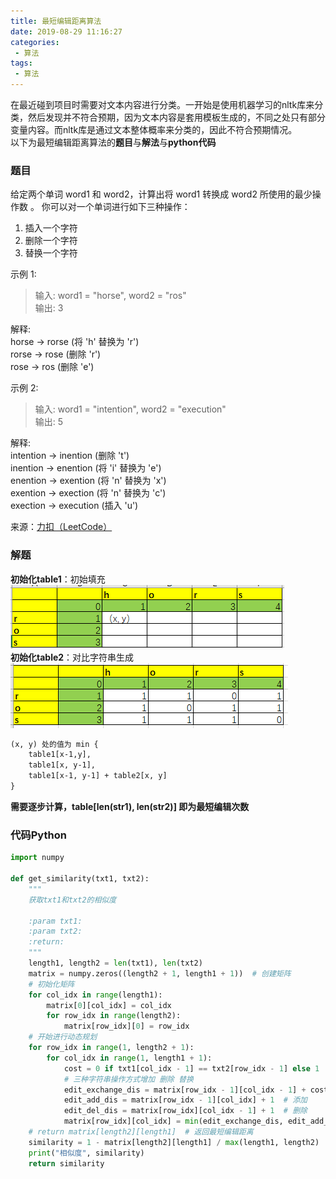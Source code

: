 ```yaml
---
title: 最短编辑距离算法
date: 2019-08-29 11:16:27
categories:
 - 算法
tags:
 - 算法
---
```

在最近碰到项目时需要对文本内容进行分类。一开始是使用机器学习的nltk库来分类，然后发现并不符合预期，因为文本内容是套用模板生成的，不同之处只有部分变量内容。而nltk库是通过文本整体概率来分类的，因此不符合预期情况。  
以下为最短编辑距离算法的**题目**与**解法**与**python代码**  
<escape><!-- more --></escape>

### 题目
给定两个单词 word1 和 word2，计算出将 word1 转换成 word2 所使用的最少操作数 。
你可以对一个单词进行如下三种操作：
1. 插入一个字符
2. 删除一个字符
3. 替换一个字符

示例 1:
> 输入: word1 = "horse", word2 = "ros"  
> 输出: 3  

解释:  
horse -> rorse (将 'h' 替换为 'r')  
rorse -> rose (删除 'r')  
rose -> ros (删除 'e')  

示例 2:  
> 输入: word1 = "intention", word2 = "execution"  
> 输出: 5  

解释:  
intention -> inention (删除 't')  
inention -> enention (将 'i' 替换为 'e')  
enention -> exention (将 'n' 替换为 'x')  
exention -> exection (将 'n' 替换为 'c')  
exection -> execution (插入 'u')  

来源：[力扣（LeetCode）](https://leetcode-cn.com/problems/edit-distance)


### 解题
**初始化table1**：初始填充  
![初始化.png](最短编辑距离算法/初始化.png)  
**初始化table2**：对比字符串生成  
![字符串对比.png](最短编辑距离算法/字符串对比.png)  
```txt
(x, y) 处的值为 min {
    table1[x-1,y], 
    table1[x, y-1],
    table1[x-1, y-1] + table2[x, y]
}
```  
**需要逐步计算，table[len(str1), len(str2)] 即为最短编辑次数**  


### 代码Python
```python
import numpy

def get_similarity(txt1, txt2):       
    """    
    获取txt1和txt2的相似度 
    
    :param txt1:  
    :param txt2:  
    :return:    
    """
    length1, length2 = len(txt1), len(txt2)   
    matrix = numpy.zeros((length2 + 1, length1 + 1))  # 创建矩阵 
    # 初始化矩阵    
    for col_idx in range(length1):    
        matrix[0][col_idx] = col_idx    
        for row_idx in range(length2):      
            matrix[row_idx][0] = row_idx    
    # 开始进行动态规划    
    for row_idx in range(1, length2 + 1):    
        for col_idx in range(1, length1 + 1):     
            cost = 0 if txt1[col_idx - 1] == txt2[row_idx - 1] else 1  # 代价值     
            # 三种字符串操作方式增加 删除 替换      
            edit_exchange_dis = matrix[row_idx - 1][col_idx - 1] + cost  # 替换        
            edit_add_dis = matrix[row_idx - 1][col_idx] + 1  # 添加    
            edit_del_dis = matrix[row_idx][col_idx - 1] + 1  # 删除      
            matrix[row_idx][col_idx] = min(edit_exchange_dis, edit_add_dis, edit_del_dis)  # 选取最小的代价  
    # return matrix[length2][length1]  # 返回最短编辑距离
    similarity = 1 - matrix[length2][length1] / max(length1, length2) 
    print("相似度", similarity)   
    return similarity


```


